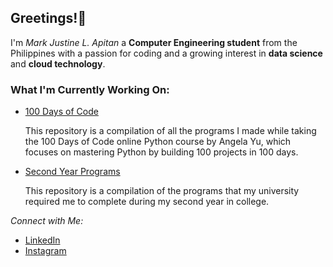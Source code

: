 ## Greetings!👋

I'm *Mark Justine L. Apitan* a **Computer Engineering student** from the Philippines with a passion for coding and a growing interest in **data science** and **cloud technology**.

### What I'm Currently Working On:
- [100 Days of Code](https://github.com/MarkApitan/100-Days-of-Code-Phyton)
  
  This repository is a compilation of all the programs I made while taking the 100 Days of Code online Python course by Angela Yu, which focuses on mastering Python by building 100 projects in 100 days.

- [Second Year Programs](https://github.com/MarkApitan/Second-Year-Programs)
  
  This repository is a compilation of the programs that my university required me to complete during my second year in college.

*Connect with Me:*
- [LinkedIn](https://www.linkedin.com/in/markapitan/)  
- [Instagram](https://www.instagram.com/kw4nu/)
